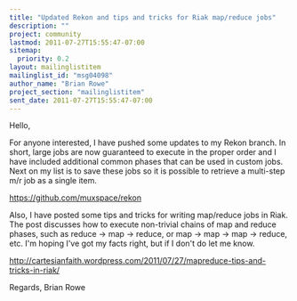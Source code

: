 ```yaml
---
title: "Updated Rekon and tips and tricks for Riak map/reduce jobs"
description: ""
project: community
lastmod: 2011-07-27T15:55:47-07:00
sitemap:
  priority: 0.2
layout: mailinglistitem
mailinglist_id: "msg04098"
author_name: "Brian Rowe"
project_section: "mailinglistitem"
sent_date: 2011-07-27T15:55:47-07:00
---
```



Hello,

For anyone interested, I have pushed some updates to my Rekon branch.
In short, large jobs are now guaranteed to execute in the proper order
and I have included additional common phases that can be used in
custom jobs. Next on my list is to save these jobs so it is possible
to retrieve a multi-step m/r job as a single item.

 https://github.com/muxspace/rekon

Also, I have posted some tips and tricks for writing map/reduce jobs
in Riak. The post discusses how to execute non-trivial chains of map
and reduce phases, such as reduce -&gt; map -&gt; reduce, or map -&gt; map -&gt;
map -&gt; reduce, etc. I'm hoping I've got my facts right, but if I don't
do let me know.

 
http://cartesianfaith.wordpress.com/2011/07/27/mapreduce-tips-and-tricks-in-riak/

Regards,
Brian Rowe

